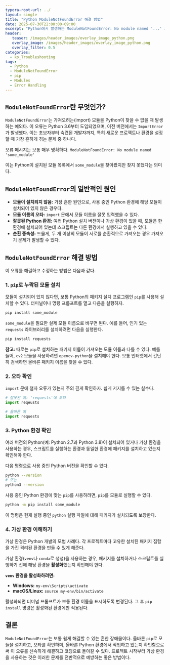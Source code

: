 ```yaml
---
typora-root-url: ../
layout: single
title: "Python ModuleNotFoundError 해결 방법"
date: 2025-07-30T22:00:00+09:00
excerpt: "Python에서 발생하는 ModuleNotFoundError: No module named '...' 오류의 원인을 파악하고, 이를 해결하기 위한 다양한 방법을 알아봅니다."
header:
   teaser: /images/header_images/overlay_image_python.png
   overlay_image: /images/header_images/overlay_image_python.png
   overlay_filter: 0.5
categories:
  - ko_Troubleshooting
tags:
  - Python
  - ModuleNotFoundError
  - pip
  - Modules
  - Error Handling
---
```


## `ModuleNotFoundError`란 무엇인가?

`ModuleNotFoundError`는 가져오려는(import) 모듈을 Python이 찾을 수 없을 때 발생하는 예외다. 이 오류는 Python 3.6부터 도입되었으며, 이전 버전에서는 `ImportError`가 발생했다. 이는 초보자부터 숙련된 개발자까지, 특히 새로운 프로젝트나 환경을 설정할 때 가장 흔하게 겪는 문제 중 하나다.

오류 메시지는 보통 매우 명확하다.
`ModuleNotFoundError: No module named 'some_module'`

이는 Python이 설치된 모듈 목록에서 `some_module`을 찾아봤지만 찾지 못했다는 의미다.

## `ModuleNotFoundError`의 일반적인 원인

- **모듈이 설치되지 않음:** 가장 흔한 원인으로, 사용 중인 Python 환경에 해당 모듈이 설치되어 있지 않은 경우다.
- **모듈 이름의 오타:** `import` 문에서 모듈 이름을 잘못 입력했을 수 있다.
- **잘못된 Python 환경:** 여러 Python 설치 버전이나 가상 환경이 있을 때, 모듈은 한 환경에 설치되어 있는데 스크립트는 다른 환경에서 실행하고 있을 수 있다.
- **순환 종속성:** 드물게, 두 개 이상의 모듈이 서로를 순환적으로 가져오는 경우 가져오기 문제가 발생할 수 있다.

## `ModuleNotFoundError` 해결 방법

이 오류를 해결하고 수정하는 방법은 다음과 같다.

### 1. `pip`로 누락된 모듈 설치

모듈이 설치되어 있지 않다면, 보통 Python의 패키지 설치 프로그램인 `pip`를 사용해 설치할 수 있다. 터미널이나 명령 프롬프트를 열고 다음을 실행하자.

```bash
pip install some_module
```

`some_module`을 필요한 실제 모듈 이름으로 바꾸면 된다. 예를 들어, 인기 있는 `requests` 라이브러리를 설치하려면 다음을 실행한다.

```bash
pip install requests
```

**참고:** 때로는 `pip`로 설치하는 패키지 이름이 가져오는 모듈 이름과 다를 수 있다. 예를 들어, `cv2` 모듈을 사용하려면 `opencv-python`을 설치해야 한다. 보통 인터넷에서 간단히 검색하면 올바른 패키지 이름을 찾을 수 있다.

### 2. 오타 확인

`import` 문에 철자 오류가 있는지 주의 깊게 확인하자. 쉽게 저지를 수 있는 실수다.

```python
# 잘못된 예: 'requests'에 오타
import reqeusts 

# 올바른 예
import requests
```

### 3. Python 환경 확인

여러 버전의 Python(예: Python 2.7과 Python 3.8)이 설치되어 있거나 가상 환경을 사용하는 경우, 스크립트를 실행하는 환경과 동일한 환경에 패키지를 설치하고 있는지 확인해야 한다.

다음 명령으로 사용 중인 Python 버전을 확인할 수 있다.

```bash
python --version
# 또는
python3 --version
```

사용 중인 Python 환경에 맞는 `pip`를 사용하려면, `pip`를 모듈로 실행할 수 있다.

```bash
python -m pip install some_module
```

이 명령은 현재 실행 중인 `python` 실행 파일에 대해 패키지가 설치되도록 보장한다.

### 4. 가상 환경 이해하기

가상 환경은 Python 개발의 모범 사례다. 각 프로젝트마다 고유한 설치된 패키지 집합을 가진 격리된 환경을 만들 수 있게 해준다.

가상 환경(`venv`나 `conda`로 생성)을 사용하는 경우, 패키지를 설치하거나 스크립트를 실행하기 전에 해당 환경을 **활성화**했는지 확인해야 한다.

**`venv` 환경을 활성화하려면:**

- **Windows:** `my-env\Scripts\activate`
- **macOS/Linux:** `source my-env/bin/activate`

활성화되면 터미널 프롬프트가 보통 환경 이름을 표시하도록 변경된다. 그 후 `pip install` 명령은 활성화된 환경에만 적용된다.

## 결론

`ModuleNotFoundError`는 보통 쉽게 해결할 수 있는 흔한 장애물이다. 올바른 `pip`로 모듈을 설치하고, 오타를 확인하며, 올바른 Python 환경에서 작업하고 있는지 확인함으로써 이 오류를 신속하게 해결하고 코딩으로 돌아갈 수 있다. 프로젝트 시작부터 가상 환경을 사용하는 것은 이러한 문제를 전반적으로 예방하는 좋은 방법이다.
